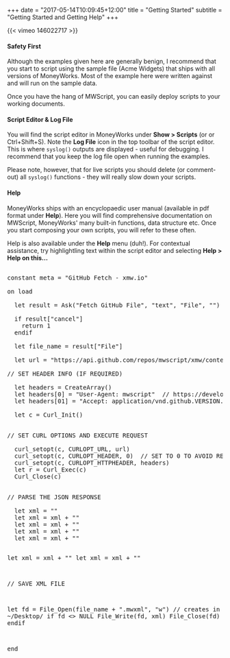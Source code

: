 +++
date = "2017-05-14T10:09:45+12:00"
title = "Getting Started"
subtitle = "Getting Started and Getting Help"
+++

{{< vimeo 146022717 >}}

#### Safety First

Although the examples given here are generally benign, I recommend that you start to script using the sample file (Acme Widgets) that ships with all versions of MoneyWorks.  Most of the example here were written against and will run on the sample data.  

Once you have the hang of MWScript, you can easily deploy scripts to your working documents.

#### Script Editor & Log File

You will find the script editor in MoneyWorks under **Show > Scripts** (or or Ctrl+Shift+S).   Note the **Log File** icon in the top toolbar of the script editor.  This is where ```syslog()``` outputs are displayed - useful for debugging.  I recommend that you keep the log file open when running the examples.  

Please note, however, that for live scripts you should delete (or comment-out) all ```syslog()``` functions - they will really slow down your scripts.

#### Help

MoneyWorks ships with an encyclopaedic user manual (available in pdf format under **Help**).  Here you will find comprehensive documentation on MWScript, MoneyWorks' many built-in functions, data structure etc.  Once you start composing your own scripts, you will refer to these often.

Help is also available under the **Help** menu (duh!).  For contextual assistance, try highlightling text within the script editor and selecting **Help > Help on this...**

<pre class="prettyprint lang-mwscript" id="code">

constant meta = "GitHub Fetch - xmw.io"

on load

  let result = Ask("Fetch GitHub File", "text", "File", "")  

  if result["cancel"]       
    return 1
  endif
  
  let file_name = result["File"]  

  let url = "https://api.github.com/repos/mwscript/xmw/contents/" + file_name

// SET HEADER INFO (IF REQUIRED)

  let headers = CreateArray()
  let headers[0] = "User-Agent: mwscript"  // https://developer.github.com/v3/#user-agent-required
  let headers[01] = "Accept: application/vnd.github.VERSION.raw"  // 

  let c = Curl_Init()


// SET CURL OPTIONS AND EXECUTE REQUEST

  curl_setopt(c, CURLOPT_URL, url)
  curl_setopt(c, CURLOPT_HEADER, 0)  // SET TO 0 TO AVOID RETURNING HEADER INFO
  curl_setopt(c, CURLOPT_HTTPHEADER, headers)
  let r = Curl_Exec(c)
  Curl_Close(c)


// PARSE THE JSON RESPONSE

  let xml = ""
  let xml = xml + "<?xml version=\"1.0\"?>"
  let xml = xml + "<moneyworks>"
  let xml = xml + "<install>"
  let xml = xml + "<script enable=\"false\" name=\"" + "hand" + "\"><![CDATA["  
  let xml = xml + r
  let xml = xml + "]]></script>"
  let xml = xml + "</install>"
  let xml = xml + "</moneyworks>"

// SAVE XML FILE

  let fd = File_Open(file_name + ".mwxml", "w") // creates in ~/Desktop/
  if fd <> NULL
    File_Write(fd, xml)
    File_Close(fd)
 endif

end

</pre>

